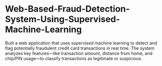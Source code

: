 # Web-Based-Fraud-Detection-System-Using-Supervised-Machine-Learning
Built a web application that uses supervised machine learning to detect and flag potentially fraudulent credit card transactions in real time. The system analyzes key features—like transaction amount, distance from home, and chip/PIN usage—to classify transactions as legitimate or suspicious. 
